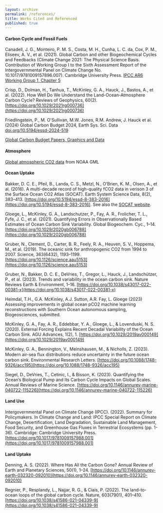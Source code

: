 ```yaml
---
layout: archive
permalink: /references/
title: Works Cited and Referenced
published: true
---
```



#### Carbon Cycle and Fossil Fuels

Canadell, J. G., Monteiro, P. M. S., Costa, M. H., Cunha, L. C. da, Cox, P. M., Eliseev, A. V., et al. (2021). Global Carbon and other Biogeochemical Cycles and Feedbacks (Climate Change 2021: The Physical Science Basis. Contribution of Working Group I to the Sixth Assessment Report of the Intergovernmental Panel on Climate Change No. 10.1017/9781009157896.007). Cambridge University Press. [IPCC AR6 Working Group 1, Chapter 5](https://www.ipcc.ch/report/ar6/wg1/chapter/chapter-5/)

Crisp, D., Dolman, H., Tanhua, T., McKinley, G. A., Hauck, J., Bastos, A., et al. (2022). How Well Do We Understand the Land-Ocean-Atmosphere Carbon Cycle? Reviews of Geophysics, 60(2). [https://doi.org/10.1029/2021rg000736](https://doi.org/10.1029/2021rg000736)

Friedlingstein, P., M. O'Sullivan, M.W. Jones, R.M. Andrew, J. Hauck et al. (2024) Global Carbon Budget 2024, Earth Sys. Sci. Data  [doi.org/10.5194/essd-2024-519]( https://essd.copernicus.org/preprints/essd-2024-519/)

[Global Carbon Budget Papers, Graphics and Data](https://globalcarbonbudget.org) 


#### Atmosphere

[Global atmospheric CO2 data](https://gml.noaa.gov/ccgg/trends/) from NOAA GML

#### Ocean Uptake 

Bakker, D. C. E., Pfeil, B., Landa, C. S., Metzl, N., O’Brien, K. M., Olsen, A., et al. (2016). A multi-decade record of high-quality fCO2 data in verison 3 of the Surface Ocean CO2 Atlas (SOCAT). Earth System Science Data, 8(2), 383–413. [https://doi.org/10.5194/essd-8-383-2016](https://doi.org/10.5194/essd-8-383-2016). See also the [SOCAT website](https://socat.info).

Gloege, L., McKinley, G. A., Landschutzer, P., Fay, A. R., Frolicher, T. L., Fyfe, J. C., et al. (2021). Quantifying Errors in Observationally Based Estimates of Ocean Carbon Sink Variability. Global Biogeochem. Cyc., 1–14. [https://doi.org/10.1029/2020gb006788](https://doi.org/10.1029/2020gb006788)

Gruber, N., Clement, D., Carter, B. R., Feely, R. A., Heuven, S. V., Hoppema, M., et al. (2019). The oceanic sink for anthropogenic CO2 from 1994 to 2007. Science, 363(6432), 1193–1199. [https://doi.org/10.1126/science.aau5153](https://doi.org/10.1126/science.aau5153)

Gruber, N., Bakker, D. C. E., DeVries, T., Gregor, L., Hauck, J., Landschützer, P., et al. (2023). Trends and variability in the ocean carbon sink. Nature Reviews Earth & Environment, 1–16. [https://doi.org/10.1038/s43017-022-00381-x](https://doi.org/10.1038/s43017-022-00381-x)

Heimdal, T.H., G.A. McKinley, A.J. Sutton, A.R. Fay, L. Gloege (2023) Assessing improvements in global ocean pCO2 machine learning reconstructions with Southern Ocean autonomous sampling, Biogeosciences, submitted.

McKinley, G. A., Fay, A. R., Eddebbar, Y. A., Gloege, L., & Lovenduski, N. S. (2020). External Forcing Explains Recent Decadal Variability of the Ocean Carbon Sink. AGU Advances, 1(2), 1. [https://doi.org/10.1029/2019av000149](https://doi.org/10.1029/2019av000149)

McKinley, G. A., Bennington, V., Meinshausen, M., & Nicholls, Z. (2023). Modern air-sea ﬂux distributions reduce uncertainty in the future ocean carbon sink. Environmental Research Letters. [https://doi.org/10.1088/1748-9326/acc195](https://doi.org/10.1088/1748-9326/acc195)

Siegel, D., DeVries, T., Cetinic, I., & Bisson, K. (2023). Quantifying the Ocean’s Biological Pump and Its Carbon Cycle Impacts on Global Scales. Annual Reviews of Marine Science. [https://doi.org/10.1146/annurev-marine-040722-115226](https://doi.org/10.1146/annurev-marine-040722-115226)

#### Land Use

Intergovernmental Panel on Climate Change (IPCC). (2022). Summary for Policymakers. In Climate Change and Land: IPCC Special Report on Climate Change, Desertification, Land Degradation, Sustainable Land Management, Food Security, and Greenhouse Gas Fluxes in Terrestrial Ecosystems (pp. 1-36). Cambridge: Cambridge University Press. [https://doi.org/10.1017/9781009157988.001](https://doi.org/10.1017/9781009157988.001)

#### Land Uptake

Denning, A. S. (2022). Where Has All the Carbon Gone? Annual Review of Earth and Planetary Sciences, 50(1), 1–24. [https://doi.org/10.1146/annurev-earth-032320-092010](https://doi.org/10.1146/annurev-earth-032320-092010)

Regnier, P., Resplandy, L., Najjar, R. G., & Ciais, P. (2022). The land-to-ocean loops of the global carbon cycle. Nature, 603(7901), 401–410. [https://doi.org/10.1038/s41586-021-04339-9](https://doi.org/10.1038/s41586-021-04339-9)
